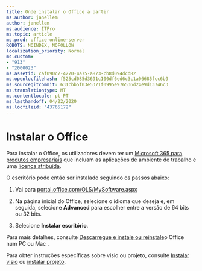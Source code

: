 ```yaml
---
title: Onde instalar o Office a partir
ms.author: janellem
author: janellem
ms.audience: ITPro
ms.topic: article
ms.prod: office-online-server
ROBOTS: NOINDEX, NOFOLLOW
localization_priority: Normal
ms.custom:
- "913"
- "2000023"
ms.assetid: caf090c7-4270-4a75-a873-cb8d094dcd82
ms.openlocfilehash: f525cd085d3691c100df6ed6c3c1a06685fcc6b9
ms.sourcegitcommit: 631cbb5f03e5371f0995e976536d24e9d13746c3
ms.translationtype: MT
ms.contentlocale: pt-PT
ms.lasthandoff: 04/22/2020
ms.locfileid: "43765172"
---
```

# <a name="install-office"></a>Instalar o Office

Para instalar o Office, os utilizadores devem ter um [Microsoft 365 para produtos empresariais](https://support.office.com/article/f8ab5e25-bf3f-4a47-b264-174b1ee925fd?wt.mc_id=Alchemy_ClientDIA) que incluam as aplicações de ambiente de trabalho e uma [licença atribuída](https://docs.microsoft.com/office365/admin/subscriptions-and-billing/assign-licenses-to-users).
  
O escritório pode então ser instalado seguindo os passos abaixo:
  
1. Vai para [portal.office.com/OLS/MySoftware.aspx](https://portal.office.com/OLS/MySoftware.aspx)

2. Na página inicial do Office, selecione o idioma que deseja e, em seguida, selecione **Advanced** para escolher entre a versão de 64 bits ou 32 bits.

3. Selecione **Instalar escritório**.

Para mais detalhes, consulte [Descarregue e instale ou reinstale](https://support.office.com/article/4414eaaf-0478-48be-9c42-23adc4716658?wt.mc_id=Alchemy_ClientDIA)o Office num PC ou Mac .
  
Para obter instruções específicas sobre visio ou projeto, consulte [Instalar visio](https://support.office.com/article/f98f21e3-aa02-4827-9167-ddab5b025710) ou [instalar projeto](https://support.office.com/article/7059249b-d9fe-4d61-ab96-5c5bf435f281).
